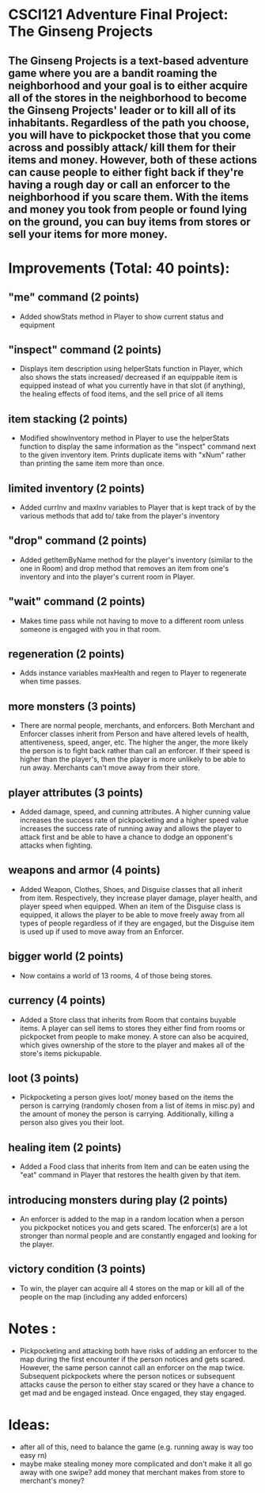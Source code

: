 # CSCI121 Adventure Final Project: The Ginseng Projects 
## The Ginseng Projects is a text-based adventure game where you are a bandit roaming the neighborhood and your goal is to either acquire all of the stores in the neighborhood to become the Ginseng Projects' leader or to kill all of its inhabitants. Regardless of the path you choose, you will have to pickpocket those that you come across and possibly attack/ kill them for their items and money. However, both of these actions can cause people to either fight back if they're having a rough day or call an enforcer to the neighborhood if you scare them. With the items and money you took from people or found lying on the ground, you can buy items from stores or sell your items for more money.

# Improvements (Total: 40 points):
## "me" command (2 points)
- Added showStats method in Player to show current status and equipment
## "inspect" command (2 points)
- Displays item description using helperStats function in Player, which also shows the stats increased/ decreased if an equippable item is equipped instead of what you currently have in that slot (if anything), the healing effects of food items, and the sell price of all items
## item stacking (2 points)
- Modified showInventory method in Player to use the helperStats function to display the same information as the "inspect" command next to the given inventory item. Prints duplicate items with "xNum" rather than printing the same item more than once.
## limited inventory (2 points)
- Added currInv and maxInv variables to Player that is kept track of by the various methods that add to/ take from the player's inventory 
## "drop" command (2 points)
- Added getItemByName method for the player's inventory (similar to the one in Room) and drop method that removes an item from one's inventory and into the player's current room in Player.
## "wait" command (2 points)
- Makes time pass while not having to move to a different room unless someone is engaged with you in that room.
## regeneration (2 points)
- Adds instance variables maxHealth and regen to Player to regenerate when time passes.
## more monsters (3 points)
- There are normal people, merchants, and enforcers. Both Merchant and Enforcer classes inherit from Person and have altered levels of health, attentiveness, speed, anger, etc. The higher the anger, the more likely the person is to fight back rather than call an enforcer. If their speed is higher than the player's, then the player is more unlikely to be able to run away. Merchants can't move away from their store.
## player attributes (3 points)
- Added damage, speed, and cunning attributes. A higher cunning value increases the success rate of pickpocketing and a higher speed value increases the success rate of running away and allows the player to attack first and be able to have a chance to dodge an opponent's attacks when fighting.
## weapons and armor (4 points)
- Added Weapon, Clothes, Shoes, and Disguise classes that all inherit from item. Respectively, they increase player damage, player health, and player speed when equipped. When an item of the Disguise class is equipped, it allows the player to be able to move freely away from all types of people regardless of if they are engaged, but the Disguise item is used up if used to move away from an Enforcer.
## bigger world (2 points)
- Now contains a world of 13 rooms, 4 of those being stores.
## currency (4 points)
- Added a Store class that inherits from Room that contains buyable items. A player can sell items to stores they either find from rooms or pickpocket from people to make money. A store can also be acquired, which gives ownership of the store to the player and makes all of the store's items pickupable.
## loot (3 points)
- Pickpocketing a person gives loot/ money based on the items the person is carrying (randomly chosen from a list of items in misc.py) and the amount of money the person is carrying. Additionally, killing a person also gives you their loot.
## healing item (2 points)
- Added a Food class that inherits from Item and can be eaten using the "eat" command in Player that restores the health given by that item. 
## introducing monsters during play (2 points)
- An enforcer is added to the map in a random location when a person you pickpocket notices you and gets scared. The enforcer(s) are a lot stronger than normal people and are constantly engaged and looking for the player.
## victory condition (3 points)
- To win, the player can acquire all 4 stores on the map or kill all of the people on the map (including any added enforcers)

# Notes :
- Pickpocketing and attacking both have risks of adding an enforcer to the map during the first encounter if the person notices and gets scared. However, the same person cannot call an enforcer on the map twice. Subsequent pickpockets where the person notices or subsequent attacks cause the person to either stay scared or they have a chance to get mad and be engaged instead. Once engaged, they stay engaged.

# Ideas:
- after all of this, need to balance the game (e.g. running away is way too easy rn)
- maybe make stealing money more complicated and don't make it all go away with one swipe? add money that merchant makes from store to merchant's money?
